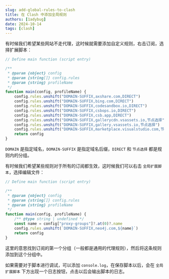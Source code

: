 ```yaml
---
slug: add-global-rules-to-clash
title: 在 Clash 中添加全局规则
authors: [1adybug]
date: 2024-10-14
tags: [clash]
---
```


有时候我们希望某些网站不走代理，这时候就需要添加自定义规则，右击订阅，选择扩展脚本：

```javascript
// Define main function (script entry)

/**
 * @param {object} config
 * @param {string[]} config.rules
 * @param {string} profileName
 */
function main(config, profileName) {
    config.rules.unshift("DOMAIN-SUFFIX,axshare.com,DIRECT")
    config.rules.unshift("DOMAIN-SUFFIX,bing.com,DIRECT")
    config.rules.unshift("DOMAIN-SUFFIX,codesandbox.io,DIRECT")
    config.rules.unshift("DOMAIN-SUFFIX,csbops.io,DIRECT")
    config.rules.unshift("DOMAIN-SUFFIX,csb.app,DIRECT")
    config.rules.unshift("DOMAIN-SUFFIX,gallerycdn.vsassets.io,节点选择")
    config.rules.unshift("DOMAIN-SUFFIX,gallery.vsassets.io,节点选择")
    config.rules.unshift("DOMAIN-SUFFIX,marketplace.visualstudio.com,节点选择")
    return config
}
```

`DOMAIN` 是指定域名，`DOMAIN-SUFFIX` 是指定域名后缀，`DIRECT` 和 `节点选择` 都是规则内的分组。

有时候我们希望某些规则对于所有的订阅都生效，这时候我们可以右击 `全局扩展脚本`，选择编辑文件：

```javascript
// Define main function (script entry)

/**
 * @param {object} config
 * @param {string[]} config.rules
 * @param {string} profileName
 */
function main(config, profileName) {
    /** @type string | undefined */
    const name = config["proxy-groups"]?.at(0)?.name
    config.rules.unshift(`DOMAIN-SUFFIX,neo4j.com,${name}`)
    return config
}
```

这里的意思找到订阅的第一个分组（一般都是通用的代理规则），然后将这条规则添加到这个分组中。

如果需要对于脚本进行调试，可以添加 `console.log`，在保存脚本以后，会在 `全局扩展脚本` 下方出现一个日志按钮，点击以后会输出脚本的日志。
